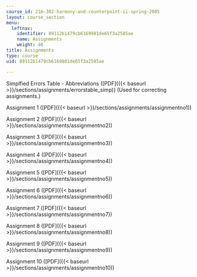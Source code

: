 ```yaml
---
course_id: 21m-302-harmony-and-counterpoint-ii-spring-2005
layout: course_section
menu:
  leftnav:
    identifier: 89112b1479cb6169981de65f3a2585ae
    name: Assignments
    weight: 40
title: Assignments
type: course
uid: 89112b1479cb6169981de65f3a2585ae

---
```


Simplfied Errors Table - Abbreviations ([PDF]({{< baseurl >}}/sections/assignments/errorstable_simp)) (Used for correcting assignments.)

Assignment 1 ([PDF]({{< baseurl >}}/sections/assignments/assignmentno1))

Assignment 2 ([PDF]({{< baseurl >}}/sections/assignments/assignmentno2))

Assignment 3 ([PDF]({{< baseurl >}}/sections/assignments/assignmentno3))

Assignment 4 ([PDF]({{< baseurl >}}/sections/assignments/assignmentno4))

Assignment 5 ([PDF]({{< baseurl >}}/sections/assignments/assignmentno5))

Assignment 6 ([PDF]({{< baseurl >}}/sections/assignments/assignmentno6))

Assignment 7 ([PDF]({{< baseurl >}}/sections/assignments/assignmentno7))

Assignment 8 ([PDF]({{< baseurl >}}/sections/assignments/assignmentno8))

Assignment 9 ([PDF]({{< baseurl >}}/sections/assignments/assignmentno9))

Assignment 10 ([PDF]({{< baseurl >}}/sections/assignments/assignmentno10))